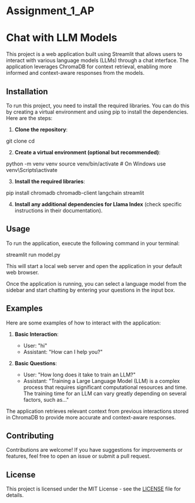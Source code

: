 # Assignment_1_AP

# Chat with LLM Models

This project is a web application built using Streamlit that allows users to interact with various language models (LLMs) through a chat interface. The application leverages ChromaDB for context retrieval, enabling more informed and context-aware responses from the models.

## Installation

To run this project, you need to install the required libraries. You can do this by creating a virtual environment and using pip to install the dependencies. Here are the steps:

1. **Clone the repository**:

git clone <repository-url>
cd <repository-directory>

2. **Create a virtual environment (optional but recommended)**:

python -m venv venv
source venv/bin/activate # On Windows use venv\Scripts\activate

3. **Install the required libraries**:

pip install chromadb chromadb-client langchain streamlit

4. **Install any additional dependencies for Llama Index** (check specific instructions in their documentation).

## Usage

To run the application, execute the following command in your terminal:

streamlit run model.py

This will start a local web server and open the application in your default web browser.

Once the application is running, you can select a language model from the sidebar and start chatting by entering your questions in the input box.

## Examples

Here are some examples of how to interact with the application:

1. **Basic Interaction**:
   - User: "hi"
   - Assistant: "How can I help you?"

2. **Basic Questions**:
   - User: "How long does it take to train an LLM?"
   - Assistant: "Training a Large Language Model (LLM) is a complex process that requires significant computational resources and time. The training time for an LLM can vary greatly depending on several factors, such as..."

The application retrieves relevant context from previous interactions stored in ChromaDB to provide more accurate and context-aware responses.

## Contributing

Contributions are welcome! If you have suggestions for improvements or features, feel free to open an issue or submit a pull request.

## License

This project is licensed under the MIT License - see the [LICENSE](LICENSE) file for details.
